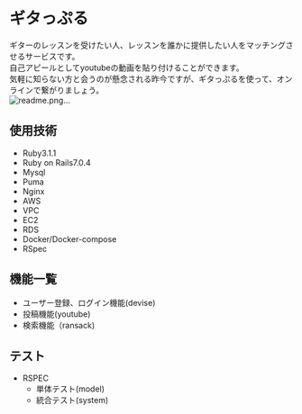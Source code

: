 # ギタっぷる
ギターのレッスンを受けたい人、レッスンを誰かに提供したい人をマッチングさせるサービスです。  
自己アピールとしてyoutubeの動画を貼り付けることができます。  
気軽に知らない方と会うのが懸念される昨今ですが、ギタっぷるを使って、オンラインで繋がりましょう。  
![readme.png…]()

## 使用技術
* Ruby3.1.1  
* Ruby on Rails7.0.4  
* Mysql  
* Puma  
* Nginx  
* AWS
* VPC  
* EC2  
* RDS  
* Docker/Docker-compose  
* RSpec  

## 機能一覧
* ユーザー登録、ログイン機能(devise)  
* 投稿機能(youtube)  
* 検索機能（ransack)  
## テスト
* RSPEC  
   * 単体テスト(model)  
   * 統合テスト(system)